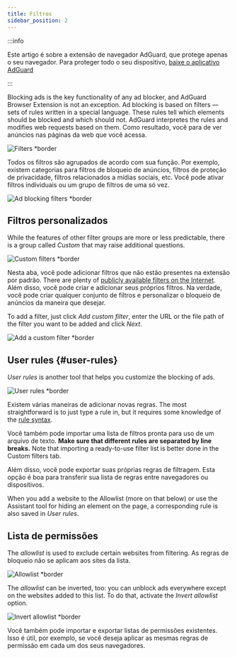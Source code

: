 ```yaml
---
title: Filtros
sidebar_position: 2
---
```


:::info

Este artigo é sobre a extensão de navegador AdGuard, que protege apenas o seu navegador. Para proteger todo o seu dispositivo, [baixe o aplicativo AdGuard](https://agrd.io/download-kb-adblock)

:::

Blocking ads is the key functionality of any ad blocker, and AdGuard Browser Extension is not an exception. Ad blocking is based on filters — sets of rules written in a special language. These rules tell which elements should be blocked and which should not. AdGuard interpretes the rules and modifies web requests based on them. Como resultado, você para de ver anúncios nas páginas da web que você acessa.

![Filters \*border](https://cdn.adtidy.org/content/Kb/ad_blocker/browser_extension/ad_blocker_browser_extension_filters.png)

Todos os filtros são agrupados de acordo com sua função. Por exemplo, existem categorias para filtros de bloqueio de anúncios, filtros de proteção de privacidade, filtros relacionados a mídias sociais, etc. Você pode ativar filtros individuais ou um grupo de filtros de uma só vez.

![Ad blocking filters \*border](https://cdn.adtidy.org/content/Kb/ad_blocker/browser_extension/ad_blocker_browser_extension_filters1.png)

## Filtros personalizados

While the features of other filter groups are more or less predictable, there is a group called _Custom_ that may raise additional questions.

![Custom filters \*border](https://cdn.adtidy.org/content/Kb/ad_blocker/browser_extension/ad_blocker_browser_extension_custom_filters.png)

Nesta aba, você pode adicionar filtros que não estão presentes na extensão por padrão. There are plenty of [publicly available filters on the Internet](https://filterlists.com). Além disso, você pode criar e adicionar seus próprios filtros. Na verdade, você pode criar qualquer conjunto de filtros e personalizar o bloqueio de anúncios da maneira que desejar.

To add a filter, just click _Add custom filter_, enter the URL or the file path of the filter you want to be added and click _Next_.

![Add a custom filter \*border](https://cdn.adtidy.org/content/Kb/ad_blocker/browser_extension/ad_blocker_browser_extension_custom_filters1.png)

## User rules {#user-rules}

_User rules_ is another tool that helps you customize the blocking of ads.

![User rules \*border](https://cdn.adtidy.org/content/Kb/ad_blocker/browser_extension/ad_blocker_browser_extension_user_rules.png)

Existem várias maneiras de adicionar novas regras. The most straightforward is to just type a rule in, but it requires some knowledge of the [rule syntax](/general/ad-filtering/create-own-filters).

Você também pode importar uma lista de filtros pronta para uso de um arquivo de texto. **Make sure that different rules are separated by line breaks.** Note that importing a ready-to-use filter list is better done in the Custom filters tab.

Além disso, você pode exportar suas próprias regras de filtragem. Esta opção é boa para transferir sua lista de regras entre navegadores ou dispositivos.

When you add a website to the Allowlist (more on that below) or use the Assistant tool for hiding an element on the page, a corresponding rule is also saved in _User rules_.

## Lista de permissões

The _allowlist_ is used to exclude certain websites from filtering. As regras de bloqueio não se aplicam aos sites da lista.

![Allowlist \*border](https://cdn.adtidy.org/content/Kb/ad_blocker/browser_extension/ad_blocker_browser_extension_allowlist.png)

The _allowlist_ can be inverted, too: you can unblock ads everywhere except on the websites added to this list. To do that, activate the _Invert allowlist_ option.

![Invert allowlist \*border](https://cdn.adtidy.org/content/Kb/ad_blocker/browser_extension/ad_blocker_browser_extension_allowlist1.png)

Você também pode importar e exportar listas de permissões existentes. Isso é útil, por exemplo, se você deseja aplicar as mesmas regras de permissão em cada um dos seus navegadores.
